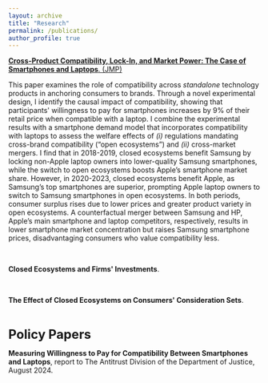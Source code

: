 ```yaml
---
layout: archive
title: "Research"
permalink: /publications/
author_profile: true
---
```

<!-- <p> <strong>Cross-Product Compatibility, Lock-In, and Market Power: The Case of Smartphones and Laptops</strong>. (JMP)</p> 
<a href="https://YuvalLidany.github.io/files/JMP.pdf" style="white-space: nowrap;"><strong>Cross-Product Compatibility, Lock-In, and Market Power: The Case of Smartphones and Laptops</strong>. (JMP)</a> -->
[<strong>Cross-Product Compatibility, Lock-In, and Market Power: The Case of Smartphones and Laptops</strong>. (JMP)](https://YuvalLidany.github.io/files/JMP.pdf)


This paper examines the role of compatibility across <i>standalone</i> technology products in anchoring consumers to brands. Through a novel experimental design, I identify the causal impact of compatibility, showing that participants' willingness to pay for smartphones increases by 9% of their retail price when compatible with a laptop. I combine the experimental results with a smartphone demand model that incorporates compatibility with laptops to assess the welfare effects of <i>(i)</i> regulations mandating cross-brand compatibility (&ldquo;open ecosystems&rdquo;) and <i>(ii)</i> cross-market mergers. I find that in 2018-2019, closed ecosystems benefit Samsung by locking non-Apple laptop owners into lower-quality Samsung smartphones, while the switch to open ecosystems boosts Apple’s smartphone market share. However, in 2020-2023, closed ecosystems benefit Apple, as Samsung’s top smartphones are superior, prompting Apple laptop owners to switch to Samsung smartphones in open ecosystems. In both periods, consumer surplus rises due to lower prices and greater product variety in open ecosystems. A counterfactual merger between Samsung and HP, Apple’s main smartphone and laptop competitors, respectively, results in lower smartphone market concentration but raises Samsung smartphone prices, disadvantaging consumers who value compatibility less.



 


<br> 

<p> <strong>Closed Ecosystems and Firms' Investments</strong>.</p>
 
<br> 

<p> <strong>The Effect of Closed Ecosystems on Consumers' Consideration Sets</strong>.</p>

<br> 

<span style="font-size: 25px; font-weight: bold;">Policy Papers</span>

<p> <strong> Measuring Willingness to Pay for Compatibility Between Smartphones and Laptops</strong>, report to The Antitrust Division of the Department of Justice, August 2024.</p>

<!--
{% if site.author.googlescholar %}
  <div class="wordwrap">You can also find my articles on <a href="{{site.author.googlescholar}}">my Google Scholar profile</a>.</div>
{% endif %}

{% include base_path %}

{% for post in site.publications reversed %}
  {% include archive-single.html %}
{% endfor %}

-->
